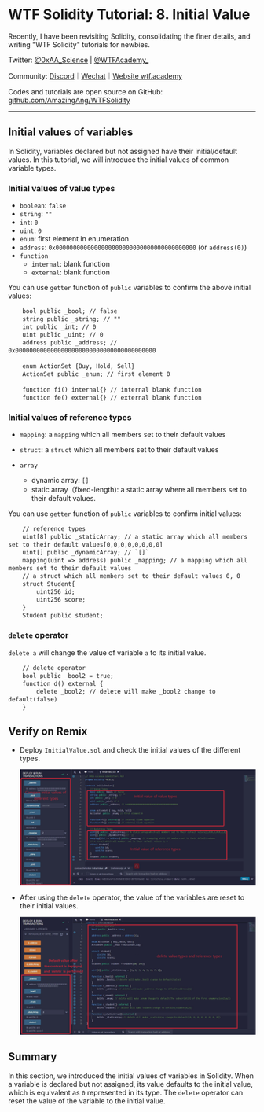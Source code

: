 # WTF Solidity Tutorial: 8. Initial Value

Recently, I have been revisiting Solidity, consolidating the finer details, and writing "WTF Solidity" tutorials for newbies. 

Twitter: [@0xAA_Science](https://twitter.com/0xAA_Science) | [@WTFAcademy_](https://twitter.com/WTFAcademy_)

Community: [Discord](https://discord.wtf.academy)｜[Wechat](https://docs.google.com/forms/d/e/1FAIpQLSe4KGT8Sh6sJ7hedQRuIYirOoZK_85miz3dw7vA1-YjodgJ-A/viewform?usp=sf_link)｜[Website wtf.academy](https://wtf.academy)

Codes and tutorials are open source on GitHub: [github.com/AmazingAng/WTFSolidity](https://github.com/AmazingAng/WTFSolidity)


-----

## Initial values of variables

In Solidity, variables declared but not assigned have their initial/default values. In this tutorial, we will introduce the initial values of common variable types.

### Initial values of value types

- `boolean`: `false`
- `string`: `""`
- `int`: `0`
- `uint`: `0`
- `enum`: first element in enumeration 
- `address`: `0x0000000000000000000000000000000000000000` (or `address(0)`)
- `function`
    - `internal`: blank function
    - `external`: blank function

You can use `getter` function of `public` variables to confirm the above initial values:

```solidity
    bool public _bool; // false
    string public _string; // ""
    int public _int; // 0
    uint public _uint; // 0
    address public _address; // 0x0000000000000000000000000000000000000000

    enum ActionSet {Buy, Hold, Sell}
    ActionSet public _enum; // first element 0

    function fi() internal{} // internal blank function
    function fe() external{} // external blank function
```

### Initial values of reference types

- `mapping`: a `mapping` which all members set to their default values
- `struct`: a `struct` which all members set to their default values

- `array`
    - dynamic array: `[]`
    - static array（fixed-length): a static array where all members set to their default values.

You can use `getter` function of `public` variables to confirm initial values:

```solidity
    // reference types
    uint[8] public _staticArray; // a static array which all members set to their default values[0,0,0,0,0,0,0,0]
    uint[] public _dynamicArray; // `[]`
    mapping(uint => address) public _mapping; // a mapping which all members set to their default values
    // a struct which all members set to their default values 0, 0
    struct Student{
        uint256 id;
        uint256 score; 
    }
    Student public student;
```

### `delete` operator

`delete a` will change the value of variable `a` to its initial value.

```solidity
    // delete operator
    bool public _bool2 = true; 
    function d() external {
        delete _bool2; // delete will make _bool2 change to default(false)
    }
```

## Verify on Remix

- Deploy `InitialValue.sol` and check the initial values of the different types.

    ![](./img/8-1_en.jpg)

- After using the `delete` operator, the value of the variables are reset to their initial values.

    ![](./img/8-2_en.jpg)

## Summary

In this section, we introduced the initial values of variables in Solidity. When a variable is declared but not assigned, its value defaults to the initial value, which is equivalent as `0` represented in its type. The `delete` operator can reset the value of the variable to the initial value.
